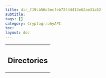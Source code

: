 ```yaml
---
title: dir_f19cb56d6ecfeb72444413e62ae31a52
subtitle:
tags: []
category: CryptographyAPI
toc:
layout: doc
---
```


<table class="memberdecls">
<tr class="heading"><td colspan="2"><h2 class="groupheader"><a name="subdirs"></a>
Directories</h2></td></tr>
</table>
